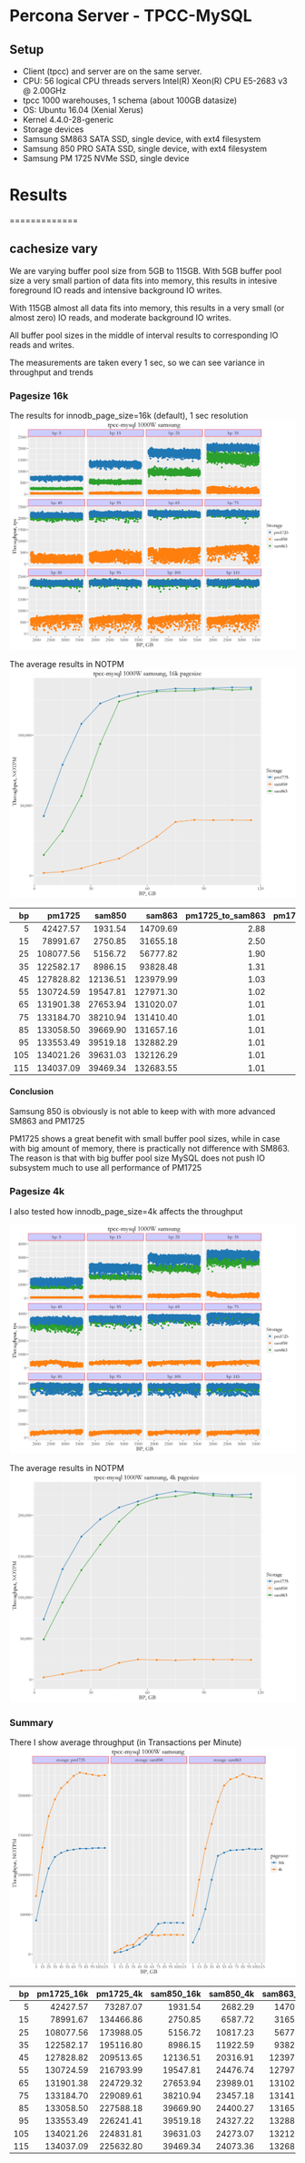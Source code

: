 Percona Server - TPCC-MySQL
===========================

Setup
-----

-   Client (tpcc) and server are on the same server.
-   CPU: 56 logical CPU threads servers Intel(R) Xeon(R) CPU E5-2683 v3 @ 2.00GHz
-   tpcc 1000 warehouses, 1 schema (about 100GB datasize)
-   OS: Ubuntu 16.04 (Xenial Xerus)
-   Kernel 4.4.0-28-generic
-   Storage devices
-   Samsung SM863 SATA SSD, single device, with ext4 filesystem
-   Samsung 850 PRO SATA SSD, single device, with ext4 filesystem
-   Samsung PM 1725 NVMe SSD, single device

Results
=======

=============

cachesize vary
--------------

We are varying buffer pool size from 5GB to 115GB. With 5GB buffer pool size a very small partion of data fits into memory, this results in intesive foreground IO reads and intensive background IO writes.

With 115GB almost all data fits into memory, this results in a very small (or almost zero) IO reads, and moderate background IO writes.

All buffer pool sizes in the middle of interval results to corresponding IO reads and writes.

The measurements are taken every 1 sec, so we can see variance in throughput and trends

### Pagesize 16k

The results for innodb\_page\_size=16k (default), 1 sec resolution ![](summary-tpcc-samsung_files/figure-markdown_github/unnamed-chunk-1-1.png)

The average results in NOTPM ![](summary-tpcc-samsung_files/figure-markdown_github/unnamed-chunk-2-1.png)

|   bp|     pm1725|    sam850|     sam863|  pm1725\_to\_sam863|  pm1725\_to\_sam850|
|----:|----------:|---------:|----------:|-------------------:|-------------------:|
|    5|   42427.57|   1931.54|   14709.69|                2.88|               21.97|
|   15|   78991.67|   2750.85|   31655.18|                2.50|               28.72|
|   25|  108077.56|   5156.72|   56777.82|                1.90|               20.96|
|   35|  122582.17|   8986.15|   93828.48|                1.31|               13.64|
|   45|  127828.82|  12136.51|  123979.99|                1.03|               10.53|
|   55|  130724.59|  19547.81|  127971.30|                1.02|                6.69|
|   65|  131901.38|  27653.94|  131020.07|                1.01|                4.77|
|   75|  133184.70|  38210.94|  131410.40|                1.01|                3.49|
|   85|  133058.50|  39669.90|  131657.16|                1.01|                3.35|
|   95|  133553.49|  39519.18|  132882.29|                1.01|                3.38|
|  105|  134021.26|  39631.03|  132126.29|                1.01|                3.38|
|  115|  134037.09|  39469.34|  132683.55|                1.01|                3.40|

#### Conclusion

Samsung 850 is obviously is not able to keep with with more advanced SM863 and PM1725

PM1725 shows a great benefit with small buffer pool sizes, while in case with big amount of memory, there is practically not difference with SM863. The reason is that with big buffer pool size MySQL does not push IO subsystem much to use all performance of PM1725

### Pagesize 4k

I also tested how innodb\_page\_size=4k affects the throughput

![](summary-tpcc-samsung_files/figure-markdown_github/unnamed-chunk-3-1.png)

The average results in NOTPM ![](summary-tpcc-samsung_files/figure-markdown_github/unnamed-chunk-4-1.png)

### Summary

There I show average throughput (in Transactions per Minute) ![](summary-tpcc-samsung_files/figure-markdown_github/unnamed-chunk-5-1.png)

|   bp|  pm1725\_16k|  pm1725\_4k|  sam850\_16k|  sam850\_4k|  sam863\_16k|  sam863\_4k|  pm1725\_4k\_to\_16k|
|----:|------------:|-----------:|------------:|-----------:|------------:|-----------:|--------------------:|
|    5|     42427.57|    73287.07|      1931.54|     2682.29|     14709.69|    48841.04|                 1.73|
|   15|     78991.67|   134466.86|      2750.85|     6587.72|     31655.18|    93880.36|                 1.70|
|   25|    108077.56|   173988.05|      5156.72|    10817.23|     56777.82|   133215.30|                 1.61|
|   35|    122582.17|   195116.80|      8986.15|    11922.59|     93828.48|   164281.55|                 1.59|
|   45|    127828.82|   209513.65|     12136.51|    20316.91|    123979.99|   192215.27|                 1.64|
|   55|    130724.59|   216793.99|     19547.81|    24476.74|    127971.30|   212647.97|                 1.66|
|   65|    131901.38|   224729.32|     27653.94|    23989.01|    131020.07|   220569.86|                 1.70|
|   75|    133184.70|   229089.61|     38210.94|    23457.18|    131410.40|   223103.07|                 1.72|
|   85|    133058.50|   227588.18|     39669.90|    24400.27|    131657.16|   227295.54|                 1.71|
|   95|    133553.49|   226241.41|     39519.18|    24327.22|    132882.29|   223963.99|                 1.69|
|  105|    134021.26|   224831.81|     39631.03|    24273.07|    132126.29|   222796.25|                 1.68|
|  115|    134037.09|   225632.80|     39469.34|    24073.36|    132683.55|   221446.90|                 1.68|
